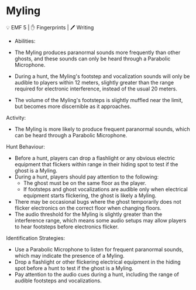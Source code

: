 # Myling

💡 EMF 5 | ✋ Fingerprints | 🖊️ Writing

-   Abilities:

-   The Myling produces paranormal sounds more frequently than other ghosts, and these sounds can only be heard through a Parabolic Microphone.
-   During a hunt, the Myling's footstep and vocalization sounds will only be audible to players within 12 meters, slightly greater than the range required for electronic interference, instead of the usual 20 meters.
-   The volume of the Myling's footsteps is slightly muffled near the limit, but becomes more discernible as it approaches.

Activity:

-   The Myling is more likely to produce frequent paranormal sounds, which can be heard through a Parabolic Microphone.

Hunt Behaviour:

-   Before a hunt, players can drop a flashlight or any obvious electric equipment that flickers within range in their hiding spot to test if the ghost is a Myling.
-   During a hunt, players should pay attention to the following:
    -   The ghost must be on the same floor as the player.
    -   If footsteps and ghost vocalizations are audible only when electrical equipment starts flickering, the ghost is likely a Myling.
-   There may be occasional bugs where the ghost temporarily does not flicker electronics on the correct floor when changing floors.
-   The audio threshold for the Myling is slightly greater than the interference range, which means some audio setups may allow players to hear footsteps before electronics flicker.

Identification Strategies:

-   Use a Parabolic Microphone to listen for frequent paranormal sounds, which may indicate the presence of a Myling.
-   Drop a flashlight or other flickering electrical equipment in the hiding spot before a hunt to test if the ghost is a Myling.
-   Pay attention to the audio cues during a hunt, including the range of audible footsteps and vocalizations.